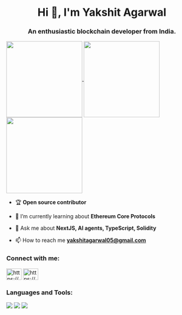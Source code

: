 <h1 align="center">Hi 🙌, I'm Yakshit Agarwal</h1>
<h3 align="center">An enthusiastic blockchain developer from India.</h3>

<div>
<a href="https://github.com/YakshitAgarwal">
    <img height=200 align="center" src="https://github-readme-stats.vercel.app/api?username=YakshitAgarwal&theme=tokyonight&hide_border=false&include_all_commits=false&count_private=false&show_icons=true">
</a>
<a href="https://github.com/YakshitAgarwal">
    <img height=200 align="center" src="https://github-readme-stats.vercel.app/api/top-langs/?username=YakshitAgarwal&theme=tokyonight&hide_border=false&include_all_commits=false&count_private=false&layout=compact&hide=python">
</a>
</div>
<div>
<a href="https://github.com/YakshitAgarwal">
    <img height=200 align="center" src="https://github-readme-streak-stats.herokuapp.com/?user=YakshitAgarwal&theme=radical&hide_border=false">
</a>
</div>

- 🏆 **Open source contributor**

- 🌱 I’m currently learning about **Ethereum Core Protocols**

- 💬 Ask me about **NextJS, AI agents, TypeScript, Solidity**

- 📫 How to reach me **yakshitagarwal05@gmail.com**

<h3 align="left">Connect with me:</h3>
<p align="left">
<a href="https://twitter.com/https://x.com/yakshitagarwal" target="blank"><img align="center" src="https://raw.githubusercontent.com/rahuldkjain/github-profile-readme-generator/master/src/images/icons/Social/twitter.svg" alt="https://x.com/yakshitagarwal" height="30" width="40" /></a>
<a href="https://linkedin.com/in/https://www.linkedin.com/in/yakshit-agarwal-323340285/" target="blank"><img align="center" src="https://raw.githubusercontent.com/rahuldkjain/github-profile-readme-generator/master/src/images/icons/Social/linked-in-alt.svg" alt="https://www.linkedin.com/in/yakshit-agarwal-323340285/" height="30" width="40" /></a>
</p>

<h3 align="left">Languages and Tools:</h3>
<p align="left">
<img src="https://skillicons.dev/icons?i=solidity,ts,js,c,cpp">
<img src="https://skillicons.dev/icons?i=nextjs,react,vite,nodejs,express,mongodb,ipfs,npm,tailwind">
<img src="https://skillicons.dev/icons?i=git,github,firebase,postman,vscode,ubuntu,vercel">
</p>
